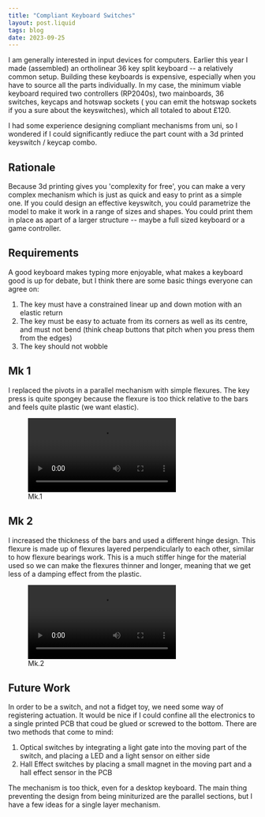 ```yaml
---
title: "Compliant Keyboard Switches"
layout: post.liquid
tags: blog
date: 2023-09-25
---
```


I am generally interested in input devices for computers. Earlier this year I made (assembled) an ortholinear 36 key split keyboard -- a relatively common setup. Building these keyboards is expensive, especially when you have to source all the parts individually. In my case, the minimum viable keyboard required two controllers (RP2040s), two mainboards, 36 switches, keycaps and hotswap sockets ( you can emit the hotswap sockets if you a sure about the keyswitches), which all totaled to about £120.

I had some experience designing compliant mechanisms from uni, so I wondered if I could significantly rediuce the part count with a 3d printed keyswitch / keycap combo.

## Rationale
Because 3d printing gives you 'complexity for free', you can make a very complex mechanism which is just as quick and easy to print as a simple one. If you could design an effective keyswitch, you could parametrize the model to make it work in a range of sizes and shapes. You could print them in place as apart of a larger structure -- maybe a full sized keyboard or a game controller.

## Requirements
A good keyboard makes typing more enjoyable, what makes a keyboard good is up for debate, but I think there are some basic things everyone can agree on:
1. The key must have a constrained linear up and down motion with an elastic return
2. The key must be easy to actuate from its corners as well as its centre, and must not bend (think cheap buttons that pitch when you press them from the edges)
3. The key should not wobble

## Mk 1

I replaced the pivots in a parallel mechanism with simple flexures. The key press is quite spongey because the flexure is too thick relative to the bars and feels quite plastic (we want elastic).
<figure>
    <video controls loop>
        <source src="IMG_1847.mp4">
    </video>
    <figcaption>Mk.1 </figcaption>

</figure>



## Mk 2

I increased the thickness of the bars and used a different hinge design. This flexure is made up of flexures layered perpendicularly to each other, similar to how flexure bearings work. This is a much stiffer hinge for the material used so we can make the flexures thinner and longer, meaning that we get less of a damping effect from the plastic.

<figure>
    <video controls loop>
        <source src="IMG_1849.mp4">
    </video>
    <figcaption>Mk.2 </figcaption>
</figure>



## Future Work
In order to be a switch, and not a fidget toy, we need some way of registering actuation. It would be nice if I could confine all the electronics to a single printed PCB that coud be glued or screwed to the bottom. There are two methods that come to mind:
1. Optical switches by integrating a light gate into the moving part of the switch, and placing a LED and a light sensor on either side
2. Hall Effect switches by placing a small magnet in the moving part and a hall effect sensor in the PCB


The mechanism is too thick, even for a desktop keyboard. The main thing preventing the design from being miniturized are the parallel sections, but I have a few ideas for a single layer mechanism.